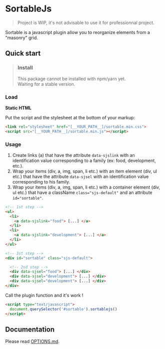 # SortableJs

> Project is WIP, it's not advisable to use it for professionnal project.

Sortable is a javascript plugin allow you to reorganize elements from a "masonry" grid.
## Quick start
> ### Install
> This package cannot be installed with npm/yarn yet.
> <br>
> Waiting for a stable version.

### Load
**Static HTML**

Put the script and the stylesheet at the bottom of your markup:

```html
<link rel="stylesheet" href="[__YOUR_PATH__]/sortable.min.css">
<script src="[__YOUR_PATH__]/sortable.min.js"></script>
```

### Usage
1. Create links (a) that have the attribute `data-sjslink` with an identification value corresponding to a family (ex: food, development, etc.).
2. Wrap your items (div, a, img, span, li etc.) with an item element (div, ul etc.) that have the attribute `data-sjsel` with an identification value corresponding to his family.
3. Wrap your items (div, a, img, span, li etc.) with a container element (div, ul etc.) that have a className `class="sjs-default"` and an attribute `id="sortable"`.


```html
<!-- 1st step -->
<ul>
  <li>
    <a data-sjslink="food"> [...] </a>
  </li>
  <li>
    <a data-sjslink="development"> [...] </a>
  </li>
</ul>

<!-- 3st step -->
<div id="sortable" class="sjs-default">

  <!-- 2nd step -->
  <div data-sjsel="food"> [...] </div>
  <div data-sjsel="development"> [...] </div>
  <div data-sjsel="development"> [...] </div>
</div>
```

Call the plugin function and it's work !

```html
<script type="text/javascript">
  document.querySelector('#sortable').sortablejs()
</script>
```

## Documentation
Please read [OPTIONS.md](https://github.com/TristanBlg/sortableJs/blob/master/docs/OPTIONS.md).
